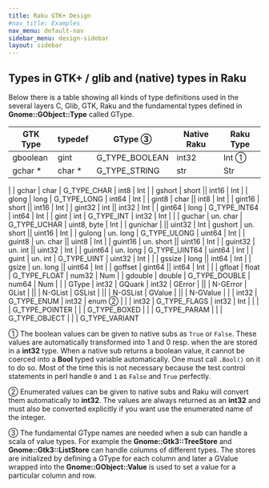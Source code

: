 ```yaml
---
title: Raku GTK+ Design
#nav_title: Examples
nav_menu: default-nav
sidebar_menu: design-sidebar
layout: sidebar
---
```


## Types in GTK+ / glib and (native) types in Raku

Below there is a table showing all kinds of type definitions used in the several layers C, Glib, GTK, Raku and the fundamental types defined in **Gnome::GObject::Type** called GType.

| GTK Type | typedef | GType ③ | Native Raku | Raku Type |
| -------- | ------- | ----------- | ------------ |---------- |
| gboolean | gint    | G_TYPE_BOOLEAN | int32        | Int ① |
| gchar *  | char *  | G_TYPE_STRING | str          | Str        |
|
| gchar    | char    | G_TYPE_CHAR | int8         | Int        |
| gshort   | short   || int16        | Int        |
| glong    | long    | G_TYPE_LONG | int64        | Int        |
| gint8    | char    || int8         | Int        |
| gint16   | short   || int16        | Int        |
| gint32   | int     || int32        | Int        |
| gint64   | long    | G_TYPE_INT64 | int64        | Int        |
| gint     | int     | G_TYPE_INT | int32        | Int        |
|
| guchar   | un. char  | G_TYPE_UCHAR | uint8, byte  | Int      |
| gunichar |           || uint32       | Int
| gushort  | un. short || uint16       | Int      |
| gulong   | un. long  | G_TYPE_ULONG | uint64       | Int      |
| guint8   | un. char  || uint8        | Int      |
| guint16  | un. short || uint16       | Int      |
| guint32  | un. int   || uint32       | Int      |
| guint64  | un. long  | G_TYPE_UINT64 | uint64       | Int      |
| guint    | un. int   | G_TYPE_UINT | uint32       | Int      |
|
| gssize   | long      || int64        | Int      |
| gsize    | un. long  || uint64       | Int      |
| goffset  | gint64    || int64        | Int      |
|
| gfloat   | float     | G_TYPE_FLOAT | num32        | Num      |
| gdouble  | double    | G_TYPE_DOUBLE | num64        | Num      |
|
| GType    | int32
| GQuark   | int32
| GError   |           ||              | N-GError
| GList    |           ||              | N-GList
| GSList   |           ||              | N-GSList
| GValue   |           ||              | N-GValue
|
|          | int32     | G_TYPE_ENUM | int32        | enum ② |
|          | int32     | G_TYPE_FLAGS | int32        | Int        |
|          |           | G_TYPE_POINTER
|          |           | G_TYPE_BOXED
|          |           | G_TYPE_PARAM
|          |           | G_TYPE_OBJECT
|          |           | G_TYPE_VARIANT

① The boolean values can be given to native subs as `True` or `False`. These values are automatically transformed into 1 and 0 resp. when the are stored in a **int32** type. When a native sub returns a boolean value, it cannot be coerced into a **Bool** typed variable automatically. One must call `.Bool()` on it to do so. Most of the time this is not necessary because the test control statements in perl handle `0` and `1` as `False` and `True` perfectly.

② Enumerated values can be given to native subs and Raku will convert them automatically to **int32**. The values are always returned as an **int32** and must also be converted explicitly if you want use the enumerated name of the integer.

③ The fundamental GType names are needed when a sub can handle a scala of value types. For example the **Gnome::Gtk3::TreeStore** and **Gnome::Gtk3::ListStore** can handle columns of different types. The stores are initialized by defining a GType for each column and later a GValue wrapped into the **Gnome::GObject::Value** is used to set a value for a particular column and row.

